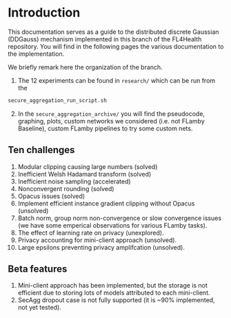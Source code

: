 # Introduction

This documentation serves as a guide to the distributed discrete Gaussian (DDGauss) mechanism implemented in this branch of the FL4Health repository. You will find in the following pages the various documentation to the implementation. 

We briefly remark here the organization of the branch.

1. The 12 experiments can be found in `research/` which can be run from the 
```sh
secure_aggregation_run_script.sh
```
2. In the `secure_aggregation_archive/` you will find the pseudocode, graphing, plots, custom networks we considered (i.e. not FLamby Baseline), custom FLamby pipelines to try some custom nets.

## Ten challenges 
1. Modular clipping causing large numbers (solved)
2. Inefficient Welsh Hadamard transform (solved)
3. Inefficient noise sampling (accelerated)
4. Nonconvergent rounding (solved)
5. Opacus issues (solved)
6. Implement efficient instance gradient clipping without Opacus (unsolved)
7. Batch norm, group norm non-convergence or slow convergence issues (we have some emperical observations for various FLamby tasks).
8. The effect of learning rate on privacy (unexplored).
9. Privacy accounting for mini-client approach (unsolved).
10. Large epsilons preventing privacy amplifcation (unsolved).

## Beta features
1. Mini-client approach has been implemented, but the storage is not efficient due to storing lots of models attributed to each mini-client.
2. SecAgg dropout case is not fully supported (it is ~90% implemented, not yet tested).

